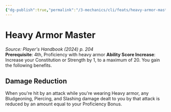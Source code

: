 ```yaml
---
{"dg-publish":true,"permalink":"/3-mechanics/cli/feats/heavy-armor-master-xphb/","tags":["ttrpg-cli/compendium/src/5e/xphb","ttrpg-cli/feat"],"noteIcon":""}
---
```


# Heavy Armor Master
*Source: Player's Handbook (2024) p. 204*  
**Prerequisite**: 4th, Proficiency with heavy armor
**Ability Score Increase**: Increase your Constitution or Strength by 1, to a maximum of 20.
You gain the following benefits.

## Damage Reduction

When you're hit by an attack while you're wearing Heavy armor, any Bludgeoning, Piercing, and Slashing damage dealt to you by that attack is reduced by an amount equal to your Proficiency Bonus.